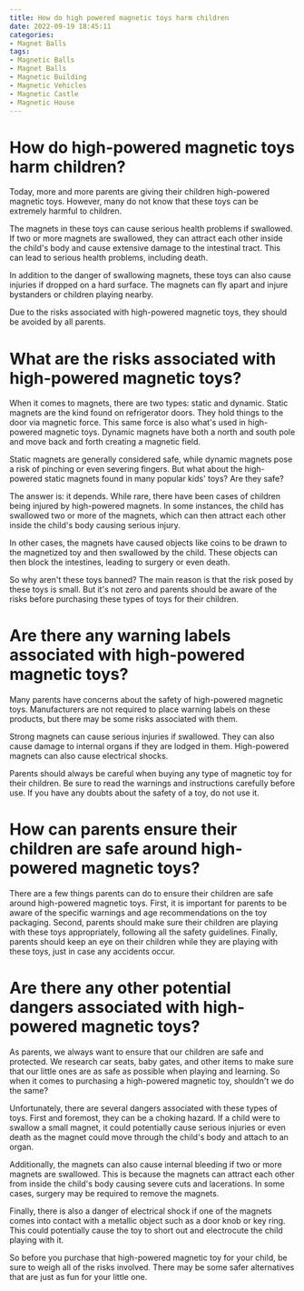 ```yaml
---
title: How do high powered magnetic toys harm children
date: 2022-09-19 18:45:11
categories:
- Magnet Balls
tags:
- Magnetic Balls
- Magnet Balls
- Magnetic Building
- Magnetic Vehicles
- Magnetic Castle
- Magnetic House
---
```



#  How do high-powered magnetic toys harm children?

Today, more and more parents are giving their children high-powered magnetic toys. However, many do not know that these toys can be extremely harmful to children.

The magnets in these toys can cause serious health problems if swallowed. If two or more magnets are swallowed, they can attract each other inside the child's body and cause extensive damage to the intestinal tract. This can lead to serious health problems, including death.

In addition to the danger of swallowing magnets, these toys can also cause injuries if dropped on a hard surface. The magnets can fly apart and injure bystanders or children playing nearby.

Due to the risks associated with high-powered magnetic toys, they should be avoided by all parents.

#  What are the risks associated with high-powered magnetic toys?

When it comes to magnets, there are two types: static and dynamic. Static magnets are the kind found on refrigerator doors. They hold things to the door via magnetic force. This same force is also what's used in high-powered magnetic toys. Dynamic magnets have both a north and south pole and move back and forth creating a magnetic field.

Static magnets are generally considered safe, while dynamic magnets pose a risk of pinching or even severing fingers. But what about the high-powered static magnets found in many popular kids' toys? Are they safe?

The answer is: it depends. While rare, there have been cases of children being injured by high-powered magnets. In some instances, the child has swallowed two or more of the magnets, which can then attract each other inside the child's body causing serious injury.

In other cases, the magnets have caused objects like coins to be drawn to the magnetized toy and then swallowed by the child. These objects can then block the intestines, leading to surgery or even death.

So why aren't these toys banned? The main reason is that the risk posed by these toys is small. But it's not zero and parents should be aware of the risks before purchasing these types of toys for their children.

#  Are there any warning labels associated with high-powered magnetic toys?

Many parents have concerns about the safety of high-powered magnetic toys. Manufacturers are not required to place warning labels on these products, but there may be some risks associated with them.

Strong magnets can cause serious injuries if swallowed. They can also cause damage to internal organs if they are lodged in them. High-powered magnets can also cause electrical shocks.

Parents should always be careful when buying any type of magnetic toy for their children. Be sure to read the warnings and instructions carefully before use. If you have any doubts about the safety of a toy, do not use it.

#  How can parents ensure their children are safe around high-powered magnetic toys?

There are a few things parents can do to ensure their children are safe around high-powered magnetic toys. First, it is important for parents to be aware of the specific warnings and age recommendations on the toy packaging. Second, parents should make sure their children are playing with these toys appropriately, following all the safety guidelines. Finally, parents should keep an eye on their children while they are playing with these toys, just in case any accidents occur.

#  Are there any other potential dangers associated with high-powered magnetic toys?

As parents, we always want to ensure that our children are safe and protected. We research car seats, baby gates, and other items to make sure that our little ones are as safe as possible when playing and learning. So when it comes to purchasing a high-powered magnetic toy, shouldn't we do the same?

 Unfortunately, there are several dangers associated with these types of toys. First and foremost, they can be a choking hazard. If a child were to swallow a small magnet, it could potentially cause serious injuries or even death as the magnet could move through the child's body and attach to an organ.

Additionally, the magnets can also cause internal bleeding if two or more magnets are swallowed. This is because the magnets can attract each other from inside the child's body causing severe cuts and lacerations. In some cases, surgery may be required to remove the magnets.

Finally, there is also a danger of electrical shock if one of the magnets comes into contact with a metallic object such as a door knob or key ring. This could potentially cause the toy to short out and electrocute the child playing with it.

So before you purchase that high-powered magnetic toy for your child, be sure to weigh all of the risks involved. There may be some safer alternatives that are just as fun for your little one.